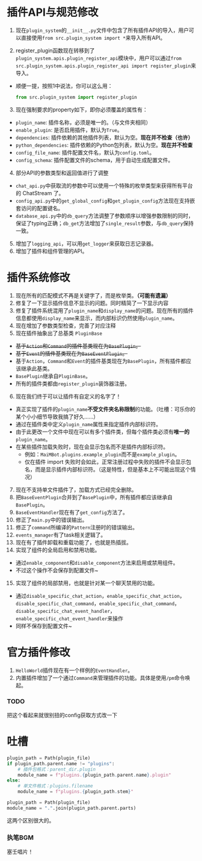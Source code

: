 # 插件API与规范修改

1. 现在`plugin_system`的`__init__.py`文件中包含了所有插件API的导入，用户可以直接使用`from src.plugin_system import *`来导入所有API。

2. register_plugin函数现在转移到了`plugin_system.apis.plugin_register_api`模块中，用户可以通过`from src.plugin_system.apis.plugin_register_api import register_plugin`来导入。
  - 顺便一提，按照1中说法，你可以这么用：
    ```python
    from src.plugin_system import register_plugin
    ```

3. 现在强制要求的property如下，即你必须覆盖的属性有：
  - `plugin_name`: 插件名称，必须是唯一的。（与文件夹相同）
  - `enable_plugin`: 是否启用插件，默认为`True`。
  - `dependencies`: 插件依赖的其他插件列表，默认为空。**现在并不检查（也许）**
  - `python_dependencies`: 插件依赖的Python包列表，默认为空。**现在并不检查**
  - `config_file_name`: 插件配置文件名，默认为`config.toml`。
  - `config_schema`: 插件配置文件的schema，用于自动生成配置文件。
4. 部分API的参数类型和返回值进行了调整
  - `chat_api.py`中获取流的参数中可以使用一个特殊的枚举类型来获得所有平台的 ChatStream 了。
  - `config_api.py`中的`get_global_config`和`get_plugin_config`方法现在支持嵌套访问的配置键名。
  - `database_api.py`中的`db_query`方法调整了参数顺序以增强参数限制的同时，保证了typing正确；`db_get`方法增加了`single_result`参数，与`db_query`保持一致。
5. 增加了`logging_api`，可以用`get_logger`来获取日志记录器。
6. 增加了插件和组件管理的API。

# 插件系统修改
1. 现在所有的匹配模式不再是关键字了，而是枚举类。**（可能有遗漏）**
2. 修复了一下显示插件信息不显示的问题。同时精简了一下显示内容
3. 修复了插件系统混用了`plugin_name`和`display_name`的问题。现在所有的插件信息都使用`display_name`来显示，而内部标识仍然使用`plugin_name`。
4. 现在增加了参数类型检查，完善了对应注释
5. 现在插件抽象出了总基类 `PluginBase`
  - <del>基于`Action`和`Command`的插件基类现在为`BasePlugin`。</del>
  - <del>基于`Event`的插件基类现在为`BaseEventPlugin`。</del>
  - 基于`Action`，`Command`和`Event`的插件基类现在为`BasePlugin`，所有插件都应该继承此基类。
  - `BasePlugin`继承自`PluginBase`。
  - 所有的插件类都由`register_plugin`装饰器注册。
6. 现在我们终于可以让插件有自定义的名字了！
  - 真正实现了插件的`plugin_name`**不受文件夹名称限制**的功能。（吐槽：可乐你的某个小小细节导致我搞了好久……）
  - 通过在插件类中定义`plugin_name`属性来指定插件内部标识符。
  - 由于此更改一个文件中现在可以有多个插件类，但每个插件类必须有**唯一的**`plugin_name`。
  - 在某些插件加载失败时，现在会显示包名而不是插件内部标识符。
    - 例如：`MaiMBot.plugins.example_plugin`而不是`example_plugin`。
    - 仅在插件 import 失败时会如此，正常注册过程中失败的插件不会显示包名，而是显示插件内部标识符。（这是特性，但是基本上不可能出现这个情况）
7. 现在不支持单文件插件了，加载方式已经完全删除。
8. 把`BaseEventPlugin`合并到了`BasePlugin`中，所有插件都应该继承自`BasePlugin`。
9. `BaseEventHandler`现在有了`get_config`方法了。
10. 修正了`main.py`中的错误输出。
11. 修正了`command`所编译的`Pattern`注册时的错误输出。
12. `events_manager`有了task相关逻辑了。
13. 现在有了插件卸载和重载功能了，也就是热插拔。
14. 实现了组件的全局启用和禁用功能。
  - 通过`enable_component`和`disable_component`方法来启用或禁用组件。
  - 不过这个操作不会保存到配置文件~
15. 实现了组件的局部禁用，也就是针对某一个聊天禁用的功能。
  - 通过`disable_specific_chat_action`，`enable_specific_chat_action`，`disable_specific_chat_command`，`enable_specific_chat_command`，`disable_specific_chat_event_handler`，`enable_specific_chat_event_handler`来操作
  - 同样不保存到配置文件~

# 官方插件修改
1. `HelloWorld`插件现在有一个样例的`EventHandler`。
2. 内置插件增加了一个通过`Command`来管理插件的功能。具体是使用`/pm`命令唤起。

### TODO
把这个看起来就很别扭的config获取方式改一下


# 吐槽
```python
plugin_path = Path(plugin_file)
if plugin_path.parent.name != "plugins":
    # 插件包格式：parent_dir.plugin
    module_name = f"plugins.{plugin_path.parent.name}.plugin"
else:
    # 单文件格式：plugins.filename
    module_name = f"plugins.{plugin_path.stem}"
```
```python
plugin_path = Path(plugin_file)
module_name = ".".join(plugin_path.parent.parts)
```
这两个区别很大的。

### 执笔BGM
塞壬唱片！